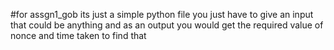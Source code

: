 #for assgn1_gob
its just a simple python file you just have to give an input that could be anything and as an output you would get the required value of nonce and time taken to find that 
